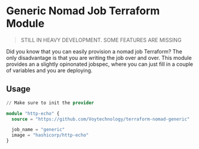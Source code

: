 # Generic Nomad Job Terraform Module

> STILL IN HEAVY DEVELOPMENT. SOME FEATURES ARE MISSING

Did you know that you can easily provision a nomad job Terraform? The only
disadvantage is that you are writing the job over and over. This module
provides an a slightly opinonated jobspec, where you can just fill in a couple
of variables and you are deploying.

## Usage

```tf
// Make sure to init the provider

module "http-echo" {
  source = "https://github.com/Voytechnology/terraform-nomad-generic"

  job_name = "generic"
  image = "hashicorp/http-echo"
}
```

